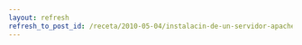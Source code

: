```yaml
---
layout: refresh
refresh_to_post_id: /receta/2010-05-04/instalacin-de-un-servidor-apache-php-y-mysql-en-debian
---
```

